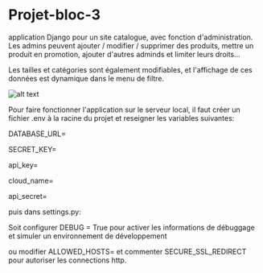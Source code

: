 # Projet-bloc-3
application Django pour un site catalogue, avec fonction d'administration.
Les admins peuvent ajouter / modifier / supprimer des produits, mettre un produit en promotion, ajouter d'autres adminds et limiter leurs droits...

Les tailles et catégories sont également modifiables, et l'affichage de ces données est dynamique dans le menu de filtre.

![alt text](https://res.cloudinary.com/dr3sekypo/image/upload/v1684244469/Screenshot_2023-05-16_153339_yqqiae.jpg)

Pour faire fonctionner l'application sur le serveur local, il faut créer un fichier .env à la racine du projet et reseigner les variables suivantes:

DATABASE_URL=

SECRET_KEY=

api_key=

cloud_name=

api_secret=

puis dans settings.py:

Soit configurer DEBUG = True pour activer les informations de débuggage et simuler un environnement de développement 

ou modifier  ALLOWED_HOSTS= et commenter  SECURE_SSL_REDIRECT pour autoriser les connections http.
